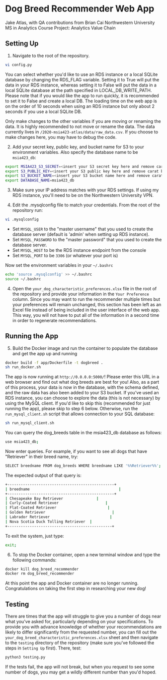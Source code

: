 # Dog Breed Recommender Web App
Jake Atlas, with QA contributions from Brian Cai
Northwestern University MS in Analytics Course Project: Analytics Value Chain

## Setting Up
1) Navigate to the root of the repository. 
```bash
vi config.py 
```
You can select whether you'd like to use an RDS instance or a local SQLite database by changing the RDS_FLAG variable. Setting it to True will put the data in your RDS instance, whereas setting it to False will put the data in a local SQLite database at the path specified in LOCAL_DB_WRITE_PATH. Please note that if you would like the app to run quickly, it is recommended to set it to False and create a local DB. The loading time on the web app is on the order of 10 seconds when using an RDS instance but only about 2 seconds if you use a local SQLite DB.

Only make changes to the other variables if you are moving or renaming the data. It is highly recommended to not move or rename the data. The data currently lives in `/2020-msia423-atlas/data/raw_data.csv`. If you choose to make changes here, you may have to debug the code.

2) Add your secret key, public key, and bucket name for S3 to your environment variables. Also specify the database name to be `msia423_db`:
```bash
export MSIA423_S3_SECRET=<insert your S3 secret key here and remove carat brackets>
export S3_PUBLIC_KEY=<insert your S3 public key here and remove carat brackets>
export S3_BUCKET_NAME=<insert your S3 bucket name here and remove carat brackets>
export DATABASE_NAME=msia423_db
```

3) Make sure your IP address matches with your RDS settings. If using my RDS instance, you'll need to be on the Northwestern University VPN.

4) Edit the .mysqlconfig file to match your credentials. From the root of the repository run:
```bash
vi .mysqlconfig
```

* Set `MYSQL_USER` to the "master username" that you used to create the database server (default is 'admin' when setting up RDS instance).
* Set `MYSQL_PASSWORD` to the "master password" that you used to create the database server.
* Set `MYSQL_HOST` to be the RDS instance endpoint from the console
* Set `MYSQL_PORT` to be `3306` (or whatever your port is)

Now set the environment variables in your `~/.bashrc`

```bash
echo 'source .mysqlconfig' >> ~/.bashrc
source ~/.bashrc
```

4) Open the `your_dog_characteristic_preferences.xlsx` file in the root of the repository and provide your information in the `Your Preference` column. Since you may want to run the recommender multiple times but your preferences will remain unchanged, this section has been left as an Excel file instead of being included in the user interface of the web app. This way, you will not have to put all of the information in a second time in order to regenerate recommendations.

## Running the App
5) Build the Docker image and run the container to populate the database and get the app up and running
```bash
docker build -f app/Dockerfile -t dogbreed .
sh run_docker.sh
```

The app is now running at `http://0.0.0.0:5000/`! Please enter this URL in a web browser and find out what dog breeds are best for you! Also, as a part of this process, your data is now in the database, with the schema defined, and the raw data has also been added to your S3 bucket. If you've used an RDS instance, you can choose to explore the data (this is not necessary) by using the MySQL client. If you'd like to skip this (recommended for just running the app), please skip to step 6 below. Otherwise, run the `run_mysql_client.sh` script that allows connection to your SQL database:

```bash
sh run_mysql_client.sh
```

You can query the dog_breeds table in the msia423_db database as follows:

```bash
use msia423_db;
```
Now enter queries. For example, if you want to see all dogs that have "Retriever" in their breed name, try:
```bash
SELECT breedname FROM dog_breeds WHERE breedname LIKE '%%Retriever%%';
```
The expected output of that query is:
```bash
+------------------------------------------------+
| breedname                                        |
+------------------------------------------------+
| Chesapeake Bay Retriever               |
| Curly-Coated Retriever                     |
| Flat-Coated Retriever                       |
| Golden Retriever                              |
| Labrador Retriever                           |
| Nova Scotia Duck Tolling Retriever  |
+-----------------------------------------------+
```

To exit the system, just type:
```bash
exit;
```

6) To stop the Docker container, open a new terminal window and type the following commands:
```bash
docker kill dog_breed_recommender
docker rm dog_breed_recommender
```

At this point the app and Docker container are no longer running. Congratulations on taking the first step in researching your new dog!

## Testing
There are times that the app will struggle to give you a number of dogs near what you've asked for, particularly depending on your specifications. To provide you with advance knowledge of whether your recommendations are likely to differ significantly from the requested number, you can fill out the `your_dog_breed_characteristic_preferences.xlsx` sheet and then navigate to the `testing` directory of the repository (make sure you've followed the steps in `Setting Up` first). There, test:
```bash
python3 testing.py
```
If the tests fail, the app will not break, but when you request to see some number of dogs, you may get a wildly different number than you'd hoped. 
